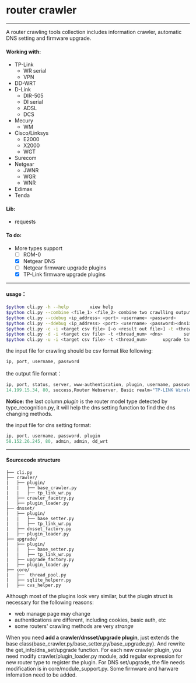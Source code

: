 # router crawler
- - -
A router crawling tools collection includes information crawler, automatic DNS setting and firmware upgrade.

#### Working with: 
- TP-Link
	- WR serial 
	- VPN 
- DD-WRT
- D-Link 
	- DIR-505
	- DI serial
	- ADSL
	- DCS
- Mecury
	- WM
- Cisco/Linksys
	- E2000
	- X2000
	- WGT
- Surecom
- Netgear
	- JWNR
	- WGR
	- WNR
- Edimax
- Tenda

#### Lib:
- requests

#### To do:
- More types support
	- [ ] ROM-0
	- [x] Netgear DNS
	- [ ] Netgear firmware upgrade plugins
	- [x] TP-Link firmware upgrade plugins

- - -

#### usage：
```bash
$python cli.py -h --help		view help
$python cli.py --combine <file_1> <file_2> combine two crawlling output csv files
$python cli.py --cdebug <ip_address> <port> <username> <password>		test router info crawling func
$python cli.py --ddebug <ip_address> <port> <username> <password><dns1><dns2><router_typep>		test router dns setting func
$python cli.py -c -i <target csv file> [-o <result out file>] -t <thread_num>		crawling targets info
$python cli.py -d -i <target csv file> -t <thread_num> <dns>		set targets dns
$python cli.py -u -i <target csv file> -t <thread_num>		upgrade target routers' firmware
```

the input file for crawling should be csv format like following:
```js
ip, port, username, password
```
the output file format：
```js
ip, port, status, server, www-authentication, plugin, username, password, dns
14.199.15.34, 80, success,Router Webserver, Basic realm="TP-LINK Wireless N Gigabit Router WR1043ND" , TP-LINK:tp_link_wr, admin, admin, 202.120.2.101
```

**Notice:** the last column *plugin* is the router model type detected by type_recognition.py, it will help the dns setting function to find the dns changing methods.


the input file for dns setting format:
```js
ip, port, username, password, plugin
58.152.26.245, 80, admin, admin, dd_wrt
```

- - -

#### Sourcecode structure
```
├── cli.py
├── crawler/
|   ├── plugin/
|   |   ├── base_crawler.py
|   |   ├── tp_link_wr.py
|   ├── crawler_facotry.py
|   ├── plugin_loader.py
├── dnsset/
|   ├── plugin/
|   |	├── base_setter.py
|   |   ├── tp_link_wr.py
|   ├── dnsset_factory.py
|   ├── plugin_loader.py
├── upgrade/
|   ├── plugin/
|   |	├── base_setter.py
|   |   ├── tp_link_wr.py
|   ├── upgrade_factory.py
|   ├── plugin_loader.py
├── core/
|   ├──  thread_pool.py
|   ├── sqlite_helperr.py
|   ├── cvs_helper.py
```

Although most of the plugins look very similar, but the plugin struct is necessary for the following reasons:
- web manage page may change
- authentications are different, including cookies, basic auth, etc
- some routers' crawling methods are very *strange*

When you need **add a crawler/dnsset/upgrade plugin**, just extends the base class(base_crawler.py/base_setter.py/base_upgrade.py). And rewrite the get_info/dns_set/upgrade function.
For each new crawler plugin, you need modify crawler/plugin_loader.py module, add regular expression for new router type to register the plugin.
For DNS set/upgrade, the file needs modification is in core/module_support.py. Some firmware and harware infomation need to be added.

